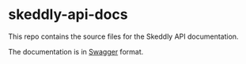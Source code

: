 # skeddly-api-docs

This repo contains the source files for the Skeddly API documentation.

The documentation is in [Swagger](http://swagger.io/) format.
